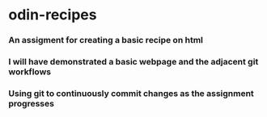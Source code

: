 # odin-recipes
### An assigment for creating a basic recipe on html
### I will have demonstrated a basic webpage and the adjacent git workflows
### Using git to continuously commit changes as the assignment progresses